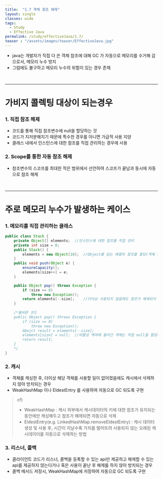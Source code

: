 ```yaml
---
title:  "1.7 객체 참조 해제"
layout: single
classes: wide
tags:
  - Study
  - Effective Java
permalink: /study/effectiveJava/1.7/
teaser : "/assets/images/teaser/EffectiveJava.jpg"
---
```

* java는 개발자가 직접 다 쓴 객체 참조에 대해 GC 가 자동으로 메모리를 수거해 감으로서, 메모리 누수 방지
* 그럼에도 불구하고 메모리 누수의 위험이 있는 경우 존재

<br>

***
# 가비지 콜렉팅 대상이 되는경우
### 1. 직접 참조 해제
* 코드를 통해 직접 참조변수에 null을 할당하는 것
* 코드가 지저분해지기 때문에 특수한 경우를 아니면 가급적 사용 지양
* 클래스 내에서 인스턴스에 대한 참조를 직접 관리하는 경우에 사용

### 2. Scope를 통한 자동 참조 해제
* 참조변수의 스코프를 최대한 작은 범위에서 선언하여 스코프가 끝남과 동시에 자동으로 참조 해제

<br>

***

# 주로 메모리 누수가 발생하는 케이스
### 1. 메모리를 직접 관리하는 클래스
```java
public class Stack {
    private Object[] elements;	//인스턴스에 대한 참조를 직접 관리
    private int size = 0;
    public Stack() {
        elements = new Object[10];	//Object를 담는 배열의 참조를 할당(객체 자체가 아닌, 객체 참조를 할당) 
    }
    public void push(Object e) {
        ensureCapacity();
        elements[size++] = e;
    }

    public Object pop() throws Exception {
        if (size == 0)
            throw new Exception();
        return elements[--size];	//더이상 사용되지 않음에도 참조가 해제되지 않음
    }
    
    /*올바른 코드
    public Object pop() throws Exception {
		if (size == 0)
       		throw new Exception();
		Obejct result = elements[--size];
		elements[size] = null;	//비활성 역여에 들어간 객체는 직접 null을 할당하여 참조 해제
       	return result;
	}
	*/
}
```
### 2. 캐시
* 객체를 캐싱한 후, 더이상 해당 객체를 사용할 일이 없어졌음에도 캐시에서 삭제하지 않아 방치되는 경우
* WeakHashMap 이나 EldestEntry 를 사용하여 자동으로 GC 되도록 구현
> cf) 
> * WeakHashMap : 캐시 외부에서 캐시데이터의 키에 대한 참조가 유지되는동안에만 캐싱해두고 참조가 해제되면 자동으로 삭제
> * EldestEntry(e.g. LinkedHashMap.removeEldestEntry) : 캐시 데이터 생성 및 사용 후, 시간이 지날수록 가치를 떨어뜨려 사용되지 않는 오래된 캐시데이터를 자동으로 삭제하는 방법

### 3. 리스너, 콜백
* 클라이언트 코드가 리스너, 콜백을 등록할 수 있는 api만 제공하고 해제할 수 있는 api를 제공하지 않는다거나 혹은  사용이 끝난 후 해제를 하지 않아 방치되는 경우
* 콜백 메서드 저장시, WeakHashMap에 저장하여 자동으로 GC 되도록 구현 